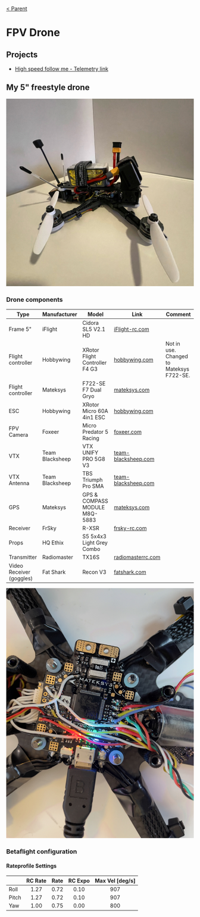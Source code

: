[< Parent](../Readme.md)

# FPV Drone

## Projects

- [High speed follow me - Telemetry link](./Telemetry-link.md)

## My 5" freestyle drone

![Drone](./images/A50BBC46-800F-4ABC-9506-681974DC7E3F.jpeg)

### Drone components

| Type                     | Manufacturer    | Model                          | Link                                                                                                               | Comment                                  |
| ------------------------ | --------------- | ------------------------------ | ------------------------------------------------------------------------------------------------------------------ | ---------------------------------------- |
| Frame 5"                 | iFlight         | Cidora SL5 V2.1 HD             | [iFlight-rc.com](https://shop.iflight-rc.com/index.php?route=product/product&product_id=1369)                      |                                          |
| Flight controller        | Hobbywing       | XRotor Flight Controller F4 G3 | [hobbywing.com](http://hobbywing.com/goods.php?id=662)                                                             | Not in use. Changed to Mateksys F722-SE. |
| Flight controller        | Mateksys        | F722-SE F7 Dual Gryo           | [mateksys.com](http://www.mateksys.com/?portfolio=f722-se)                                                         |                                          |
| ESC                      | Hobbywing       | XRotor Micro 60A 4in1 ESC      | [hobbywing.com](http://hobbywing.com/goods.php?id=653)                                                             |                                          |
| FPV Camera               | Foxeer          | Micro Predator 5 Racing        | [foxeer.com](https://www.foxeer.com/foxeer-micro-predator-5-racing-fpv-camera-m8-lens-4ms-latency-super-wdr-g-304) |                                          |
| VTX                      | Team Blacksheep | VTX UNIFY PRO 5G8 V3           | [team-blacksheep.com](https://www.team-blacksheep.com/products/prod:unify_pro)                                     |                                          |
| VTX Antenna              | Team Blacksheep | TBS Triumph Pro SMA            | [team-blacksheep.com](https://www.team-blacksheep.com/products/prod:triumph_pro_sma)                               |                                          |
| GPS                      | Mateksys        | GPS & COMPASS MODULE M8Q-5883  | [mateksys.com](http://www.mateksys.com/?portfolio=m8q-5883)                                                        |                                          |
| Receiver                 | FrSky           | R-XSR                          | [frsky-rc.com](https://www.frsky-rc.com/product/r-xsr/)                                                            |                                          |
| Props                    | HQ Ethix        | S5 5x4x3 Light Grey Combo      |                                                                                                                    |                                          |
| Transmitter              | Radiomaster     | TX16S                          | [radiomasterrc.com](https://www.radiomasterrc.com/article-77.html)                                                 |                                          |
| Video Receiver (goggles) | Fat Shark       | Recon V3                       | [fatshark.com](https://www.fatshark.com/product/recon-v3/)                                                         |                                          |

![Drone](./images/IMG_0303.jpeg)

### Betaflight configuration

#### Rateprofile Settings

|       | RC Rate | Rate | RC Expo | Max Vel [deg/s] |
| ----- | :-----: | :--: | :-----: | :-------------: |
| Roll  | 1.27    | 0.72 | 0.10    | 907             |
| Pitch | 1.27    | 0.72 | 0.10    | 907             |
| Yaw   | 1.00    | 0.75 | 0.00    | 800             |
